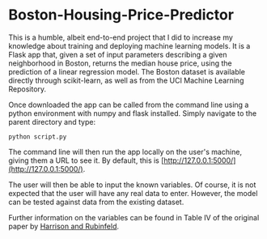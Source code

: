 # Boston-Housing-Price-Predictor
This is a humble, albeit end-to-end project that I did to increase my knowledge about training and deploying machine learning models. It is a Flask app that, given a set of input parameters describing a given neighborhood in Boston, returns the median house price, using the prediction of a linear regression model. The Boston dataset is available directly through scikit-learn, as well as from the UCI Machine Learning Repository.

Once downloaded the app can be called from the command line using a python environment with numpy and flask installed. Simply navigate to the parent directory and type:
```
python script.py
```
The command line will then run the app locally on the user's machine, giving them a URL to see it. By default, this is
[http://127.0.0.1:5000/](http://127.0.0.1:5000/).

The user will then be able to input the known variables. Of course, it is not expected that the user will have any real data to enter. However, the model can be tested against data from the existing dataset.

Further information on the variables can be found in Table IV of the original paper by [Harrison and Rubinfeld](https://www.researchgate.net/publication/4974606_Hedonic_housing_prices_and_the_demand_for_clean_air).

